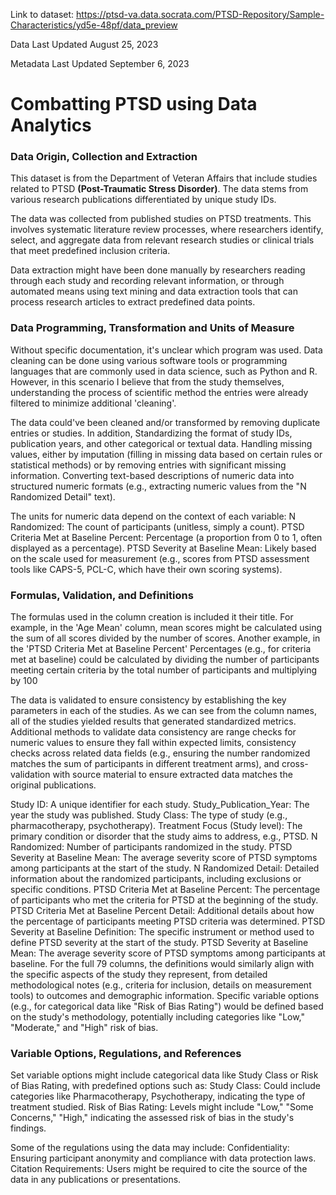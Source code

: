 Link to dataset: https://ptsd-va.data.socrata.com/PTSD-Repository/Sample-Characteristics/yd5e-48pf/data_preview

Data Last Updated
August 25, 2023

Metadata Last Updated
September 6, 2023

# Combatting PTSD using Data Analytics

### Data Origin, Collection and Extraction

This dataset is from the Department of Veteran Affairs that include studies related to PTSD **(Post-Traumatic Stress Disorder)**. The data stems from various research publications differentiated by unique study IDs.

The data was collected from published studies on PTSD treatments. This involves systematic literature review processes, where researchers identify, select, and aggregate data from relevant research studies or clinical trials that meet predefined inclusion criteria.

Data extraction might have been done manually by researchers reading through each study and recording relevant information, or through automated means using text mining and data extraction tools that can process research articles to extract predefined data points.


### Data Programming, Transformation and Units of Measure
Without specific documentation, it's unclear which program was used. Data cleaning can be done using various software tools or programming languages that are commonly used in data science, such as Python and R. However, in this scenario I believe that from the study themselves, understanding the process of scientific method the entries were already filtered to minimize additional 'cleaning'.

The data could've been cleaned and/or transformed by removing duplicate entries or studies. In addition, Standardizing the format of study IDs, publication years, and other categorical or textual data.
Handling missing values, either by imputation (filling in missing data based on certain rules or statistical methods) or by removing entries with significant missing information.
Converting text-based descriptions of numeric data into structured numeric formats (e.g., extracting numeric values from the "N Randomized Detail" text).

The units for numeric data depend on the context of each variable:
N Randomized: The count of participants (unitless, simply a count).
PTSD Criteria Met at Baseline Percent: Percentage (a proportion from 0 to 1, often displayed as a percentage).
PTSD Severity at Baseline Mean: Likely based on the scale used for measurement (e.g., scores from PTSD assessment tools like CAPS-5, PCL-C, which have their own scoring systems).

### Formulas, Validation, and Definitions
The formulas used in the column creation is included it their title. For example, in the 'Age Mean' column, mean scores might be calculated using the sum of all scores divided by the number of scores.
Another example, in the 'PTSD Criteria Met at Baseline Percent' Percentages (e.g., for criteria met at baseline) could be calculated by dividing the number of participants meeting certain criteria by the total number of participants and multiplying by 100

The data is validated to ensure consistency by establishing the key parameters in each of the studies. As we can see from the column names, all of the studies yielded results that generated standardized metrics.
Additional methods to validate data consistency are range checks for numeric values to ensure they fall within expected limits, consistency checks across related data fields (e.g., ensuring the number randomized matches the sum of participants in different treatment arms), and cross-validation with source material to ensure extracted data matches the original publications.

Study ID: A unique identifier for each study.
Study_Publication_Year: The year the study was published.
Study Class: The type of study (e.g., pharmacotherapy, psychotherapy).
Treatment Focus (Study level): The primary condition or disorder that the study aims to address, e.g., PTSD.
N Randomized: Number of participants randomized in the study.
PTSD Severity at Baseline Mean: The average severity score of PTSD symptoms among participants at the start of the study.
N Randomized Detail: Detailed information about the randomized participants, including exclusions or specific conditions.
PTSD Criteria Met at Baseline Percent: The percentage of participants who met the criteria for PTSD at the beginning of the study.
PTSD Criteria Met at Baseline Percent Detail: Additional details about how the percentage of participants meeting PTSD criteria was determined.
PTSD Severity at Baseline Definition: The specific instrument or method used to define PTSD severity at the start of the study.
PTSD Severity at Baseline Mean: The average severity score of PTSD symptoms among participants at baseline.
For the full 79 columns, the definitions would similarly align with the specific aspects of the study they represent, from detailed methodological notes (e.g., criteria for inclusion, details on measurement tools) to outcomes and demographic information. Specific variable options (e.g., for categorical data like "Risk of Bias Rating") would be defined based on the study's methodology, potentially including categories like "Low," "Moderate," and "High" risk of bias.


### Variable Options, Regulations, and References
Set variable options might include categorical data like Study Class or Risk of Bias Rating, with predefined options such as:
Study Class: Could include categories like Pharmacotherapy, Psychotherapy, indicating the type of treatment studied.
Risk of Bias Rating: Levels might include "Low," "Some Concerns," "High," indicating the assessed risk of bias in the study's findings.

Some of the regulations using the data may include:
Confidentiality: Ensuring participant anonymity and compliance with data protection laws.
Citation Requirements: Users might be required to cite the source of the data in any publications or presentations.
